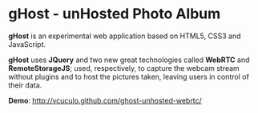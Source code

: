 gHost - unHosted Photo Album
=====================

**gHost** is an experimental web application
based on HTML5, CSS3 and JavaScript.

**gHost** uses **JQuery** and two new great technologies called
**WebRTC** and **RemoteStorageJS**; used, respectively,
to capture the webcam stream without plugins and
to host the pictures taken, leaving users in control of their data.

**Demo**: http://vcuculo.github.com/ghost-unhosted-webrtc/
